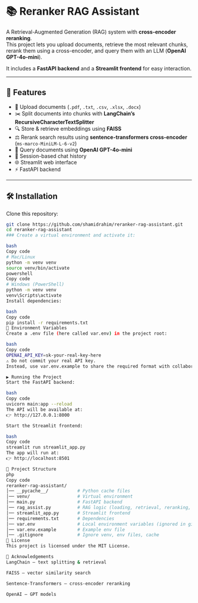# 📚 Reranker RAG Assistant

A Retrieval-Augmented Generation (RAG) system with **cross-encoder reranking**.  
This project lets you upload documents, retrieve the most relevant chunks, rerank them using a cross-encoder, and query them with an LLM (**OpenAI GPT-4o-mini**).

It includes a **FastAPI backend** and a **Streamlit frontend** for easy interaction.

---

## 🚀 Features
- 📂 Upload documents (`.pdf`, `.txt`, `.csv`, `.xlsx`, `.docx`)
- ✂️ Split documents into chunks with **LangChain’s RecursiveCharacterTextSplitter**
- 🔍 Store & retrieve embeddings using **FAISS**
- ⚖️ Rerank search results using **sentence-transformers cross-encoder** (`ms-marco-MiniLM-L-6-v2`)
- 🤖 Query documents using **OpenAI GPT-4o-mini**
- 💬 Session-based chat history
- 🌐 Streamlit web interface
- ⚡ FastAPI backend

---

## 🛠️ Installation

Clone this repository:

```bash
git clone https://github.com/shamidrahim/reranker-rag-assistant.git
cd reranker-rag-assistant
### Create a virtual environment and activate it:

bash
Copy code
# Mac/Linux
python -m venv venv
source venv/bin/activate
powershell
Copy code
# Windows (PowerShell)
python -m venv venv
venv\Scripts\activate
Install dependencies:

bash
Copy code
pip install -r requirements.txt
🔑 Environment Variables
Create a .env file (here called var.env) in the project root:

bash
Copy code
OPENAI_API_KEY=sk-your-real-key-here
⚠️ Do not commit your real API key.
Instead, use var.env.example to share the required format with collaborators.

▶️ Running the Project
Start the FastAPI backend:

bash
Copy code
uvicorn main:app --reload
The API will be available at:
👉 http://127.0.0.1:8000

Start the Streamlit frontend:

bash
Copy code
streamlit run streamlit_app.py
The app will run at:
👉 http://localhost:8501

📂 Project Structure
php
Copy code
reranker-rag-assistant/
│── __pycache__/           # Python cache files
│── venv/                  # Virtual environment
│── main.py                # FastAPI backend
│── rag_assist.py          # RAG logic (loading, retrieval, reranking, LLM)
│── streamlit_app.py       # Streamlit frontend
│── requirements.txt       # Dependencies
│── var.env                # Local environment variables (ignored in git)
│── var.env.example        # Example env file
│── .gitignore             # Ignore venv, env files, cache
📜 License
This project is licensed under the MIT License.

🙌 Acknowledgements
LangChain – text splitting & retrieval

FAISS – vector similarity search

Sentence-Transformers – cross-encoder reranking

OpenAI – GPT models
